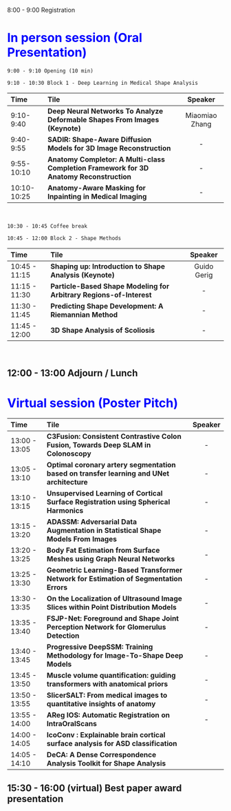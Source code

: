 
8:00 - 9:00 Registration

# <span style="color:blue">In person session (Oral Presentation) </span> <br>

```
9:00 - 9:10 Opening (10 min) 
```

```
9:10 - 10:30 Block 1 - Deep Learning in Medical Shape Analysis
```

| Time   |      Tile      |  Speaker |
|:--------------|:-------------------------|:---------:|
| 9:10-9:40  | **Deep Neural Networks To Analyze Deformable Shapes From Images (Keynote)**             | Miaomiao Zhang |
| 9:40-9:55  | **SADIR: Shape-Aware Diffusion Models for 3D Image Reconstruction**                     |      -         |
| 9:55-10:10 | **Anatomy Completor: A Multi-class Completion Framework for 3D Anatomy Reconstruction** |      -         |
| 10:10-10:25| **Anatomy-Aware Masking for Inpainting in Medical Imaging**                             |      -         | 

<br>

```
10:30 - 10:45 Coffee break
```

```
10:45 - 12:00 Block 2 - Shape Methods  
```

| Time   |      Tile      |  Speaker |
|:--------------|:-------------------------|:---------:|
| 10:45 - 11:15 | **Shaping up: Introduction to Shape Analysis (Keynote)**              | Guido Gerig|
| 11:15 - 11:30 | **Particle-Based Shape Modeling for Arbitrary Regions-of-Interest**   |   -        |
| 11:30 - 11:45 | **Predicting Shape Development: A Riemannian Method**                 |    -       |
| 11:45 - 12:00 | **3D Shape Analysis of Scoliosis**                                    |    -       |

<br>


## 12:00 - 13:00 Adjourn / Lunch <br>

# <span style="color:blue">Virtual session (Poster Pitch) </span> <br>



| Time   |      Tile      |  Speaker |
|:--------------|:-------------------------|:---------:|
| 13:00 - 13:05 | **C3Fusion: Consistent Contrastive Colon Fusion, Towards Deep SLAM in Colonoscopy**              | -|
| 13:05 - 13:10 | **Optimal coronary artery segmentation based on transfer learning and UNet architecture**   |   -        |
| 13:10 - 13:15 | **Unsupervised Learning of Cortical Surface Registration using Spherical Harmonics**                  |    -       |
| 13:15 - 13:20 | **ADASSM: Adversarial Data Augmentation in Statistical Shape Models From Images**                                     |    -       |
| 13:20 - 13:25 | **Body Fat Estimation from Surface Meshes using Graph Neural Networks**                                     |    -       |
| 13:25 - 13:30 | **Geometric Learning-Based Transformer Network for Estimation of Segmentation Errors**                                     |    -       |
| 13:30 - 13:35 | **On the Localization of Ultrasound Image Slices within Point Distribution Models**                                     |    -       |
| 13:35 - 13:40 | **FSJP-Net: Foreground and Shape Joint Perception Network for Glomerulus Detection**                                     |    -       |
| 13:40 - 13:45 | **Progressive DeepSSM: Training Methodology for Image-To-Shape Deep Models**                                     |    -       |
| 13:45 - 13:50 | **Muscle volume quantification: guiding transformers with anatomical priors**                                     |    -       |
| 13:50 - 13:55 | **SlicerSALT: From medical images to quantitative insights of anatomy**                                     |    -       |
| 13:55 - 14:00 | **AReg IOS: Automatic Registration on IntraOralScans**                                     |    -       |
| 14:00 - 14:05 | **IcoConv : Explainable brain cortical surface analysis for ASD classification**     
| 14:05 - 14:10 | **DeCA: A Dense Correspondence Analysis Toolkit for Shape Analysis**     

## 15:30 - 16:00 (virtual) Best paper award presentation

